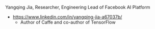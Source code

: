 
Yangqing Jia, Researcher, Engineering Lead of Facebook AI Platform
* https://www.linkedin.com/in/yangqing-jia-a67037b/
  * Author of Caffe and co-author of TensorFlow

